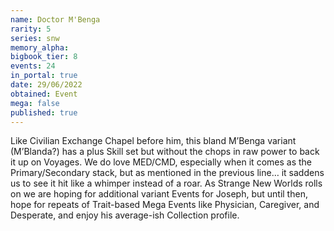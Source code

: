 ```yaml
---
name: Doctor M'Benga
rarity: 5
series: snw
memory_alpha:
bigbook_tier: 8
events: 24
in_portal: true
date: 29/06/2022
obtained: Event
mega: false
published: true
---
```


Like Civilian Exchange Chapel before him, this bland M’Benga variant (M’Blanda?) has a plus Skill set but without the chops in raw power to back it up on Voyages. We do love MED/CMD, especially when it comes as the Primary/Secondary stack, but as mentioned in the previous line… it saddens us to see it hit like a whimper instead of a roar. As Strange New Worlds rolls on we are hoping for additional variant Events for Joseph, but until then, hope for repeats of Trait-based Mega Events like Physician, Caregiver, and Desperate, and enjoy his average-ish Collection profile.
